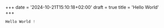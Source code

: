 +++
date = '2024-10-21T15:10:18+02:00'
draft = true
title = 'Hello World'
+++

````javascript
Hello World !
````
